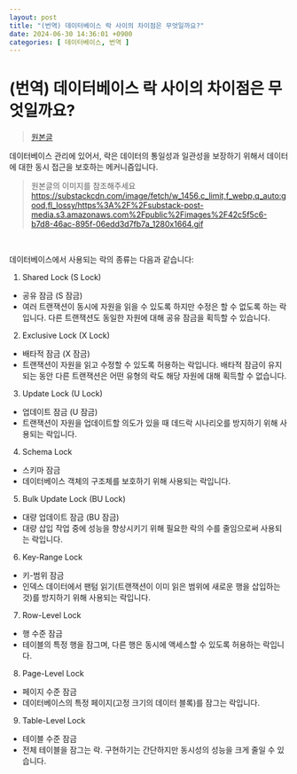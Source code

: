 ```yaml
---
layout: post
title: "(번역) 데이터베이스 락 사이의 차이점은 무엇일까요?"
date: 2024-06-30 14:36:01 +0900
categories: [ 데이터베이스, 번역 ]
---
```


# (번역) 데이터베이스 락 사이의 차이점은 무엇일까요?

> [원본글](https://blog.bytebytego.com/p/ep118-what-are-the-differences-among)

데이터베이스 관리에 있어서, 락은 데이터의 통일성과 일관성을 보장하기 위해서 데이터에 대한 동시 접근을 보호하는 메커니즘입니다.

> 원본글의 이미지를 참조해주세요
> https://substackcdn.com/image/fetch/w_1456,c_limit,f_webp,q_auto:good,fl_lossy/https%3A%2F%2Fsubstack-post-media.s3.amazonaws.com%2Fpublic%2Fimages%2F42c5f5c6-b7d8-46ac-895f-06edd3d7fb7a_1280x1664.gif

<br><span>

데이터베이스에서 사용되는 락의 종류는 다음과 같습니다:

1. Shared Lock (S Lock)
- 공유 잠금 (S 잠금)
- 여러 트랜잭션이 동시에 자원을 읽을 수 있도록 하지만 수정은 할 수 없도록 하는 락입니다. 다른 트랜잭션도 동일한 자원에 대해 공유 잠금을 획득할 수 있습니다.

2. Exclusive Lock (X Lock)
- 배타적 잠금 (X 잠금)
- 트랜잭션이 자원을 읽고 수정할 수 있도록 허용하는 락입니다. 배타적 잠금이 유지되는 동안 다른 트랜잭션은 어떤 유형의 락도 해당 자원에 대해 획득할 수 없습니다.

3. Update Lock (U Lock)
- 업데이트 잠금 (U 잠금)
- 트랜잭션이 자원을 업데이트할 의도가 있을 때 데드락 시나리오를 방지하기 위해 사용되는 락입니다.

4. Schema Lock
- 스키마 잠금
- 데이터베이스 객체의 구조체를 보호하기 위해 사용되는 락입니다.

5. Bulk Update Lock (BU Lock)
- 대량 업데이트 잠금 (BU 잠금)
- 대량 삽입 작업 중에 성능을 향상시키기 위해 필요한 락의 수를 줄임으로써 사용되는 락입니다.

6. Key-Range Lock
- 키-범위 잠금
- 인덱스 데이터에서 팬텀 읽기(트랜잭션이 이미 읽은 범위에 새로운 행을 삽입하는 것)를 방지하기 위해 사용되는 락입니다.

7. Row-Level Lock
- 행 수준 잠금
- 테이블의 특정 행을 잠그며, 다른 행은 동시에 액세스할 수 있도록 허용하는 락입니다.

8. Page-Level Lock
- 페이지 수준 잠금
- 데이터베이스의 특정 페이지(고정 크기의 데이터 블록)를 잠그는 락입니다.

9. Table-Level Lock
- 테이블 수준 잠금
- 전체 테이블을 잠그는 락. 구현하기는 간단하지만 동시성의 성능을 크게 줄일 수 있습니다.

